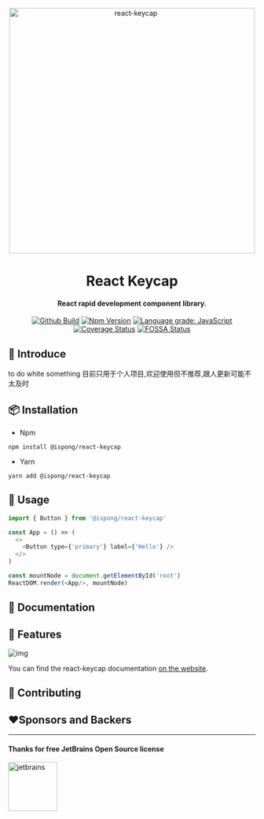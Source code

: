 <p align="center">
  <a href="https://github.com/ispong/react-keycap">
    <img alt="react-keycap" width="500" src="https://gitee.com/ispong/blog-images/raw/master/design/keycap.png">
  </a>
</p>

<h1 align="center">
    React Keycap
</h1>

<h4 align="center">
    React rapid development component library.
</h4>

<div align="center">

[![Github Build](https://github.com/ispong/react-keycap/workflows/build/badge.svg?branch=main)](https://github.com/ispong/react-keycap/actions)
[![Npm Version](https://img.shields.io/npm/v/@ispong/react-keycap)](https://www.npmjs.com/package/@ispong/react-keycap)
[![Language grade: JavaScript](https://img.shields.io/lgtm/grade/javascript/g/ispong/react-keycap.svg?logo=lgtm&logoWidth=18)](https://lgtm.com/projects/g/ispong/react-keycap/context:javascript)
[![Coverage Status](https://coveralls.io/repos/github/ispong/react-keycap/badge.svg?branch=latest)](https://coveralls.io/github/ispong/react-keycap?branch=latest)
[![FOSSA Status](https://app.fossa.com/api/projects/git%2Bgithub.com%2Fispong%2Freact-keycap.svg?type=shield)](https://app.fossa.com/projects/git%2Bgithub.com%2Fispong%2Freact-keycap?ref=badge_shield)

</div>

## 🐣 Introduce

to do white something 目前只用于个人项目,欢迎使用但不推荐,跟人更新可能不太及时

## 📦 Installation

- Npm

```shell script
npm install @ispong/react-keycap
```

- Yarn

```shell script
yarn add @ispong/react-keycap
```

## 🔨 Usage

```javascript
import { Button } from '@ispong/react-keycap'

const App = () => (
  <>
    <Button type={'primary'} label={'Hello'} />
  </>
)

const mountNode = document.getElementById('root')
ReactDOM.render(<App/>, mountNode)
```

## 📄 Documentation


## 🌈 Features

![img](https://gitee.com/ispong/blog-images/raw/master/design/keycap-feature.png)

You can find the react-keycap documentation [on the website](https://github.com/ispong/react-keycap/wiki).


## 🤝 Contributing

## ❤️Sponsors and Backers

***

#### Thanks for free JetBrains Open Source license

<a href="https://www.jetbrains.com/?from=react-keycap" target="_blank"><img src="https://gitee.com/ispong/blog-images/raw/master/idea/jetbrains-3.png" height="100" alt="jetbrains"/></a>
